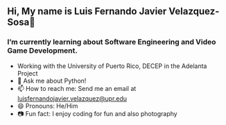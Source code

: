 ## Hi, My name is Luis Fernando Javier Velazquez-Sosa👋

### I’m currently learning about Software Engineering and Video Game Development.

- Working with the University of Puerto Rico, DECEP in the Adelanta Project
- 💬 Ask me about Python!
- 📫 How to reach me: Send me an email at luisfernandojavier.velazquez@upr.edu
- 😄 Pronouns: He/Him
- 📷 Fun fact: I enjoy coding for fun and also photography




